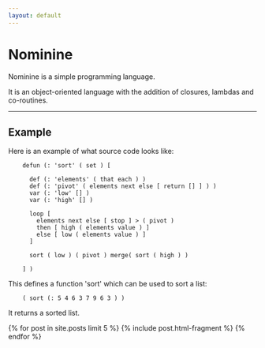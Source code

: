 ```yaml
---
layout: default
---
```


Nominine
========

Nominine is a simple programming language.

It is an object-oriented language with the addition of closures, lambdas and co-routines.

<hr>

Example
-------

Here is an example of what source code looks like:

        defun (: 'sort' ( set ) [

          def (: 'elements' ( that each ) )
          def (: 'pivot' ( elements next else [ return [] ] ) )
          var (: 'low' [] )
          var (: 'high' [] )

          loop [
            elements next else [ stop ] > ( pivot )
            then [ high ( elements value ) ]
            else [ low ( elements value ) ]
          ]

          sort ( low ) ( pivot ) merge( sort ( high ) )

        ] )

This defines a function 'sort' which can be used to sort a list:

        ( sort (: 5 4 6 3 7 9 6 3 ) )

It returns a sorted list.

<div class="nom-posts">
  {% for post in site.posts limit 5 %}
    {% include post.html-fragment %}
  {% endfor %}
</div>




